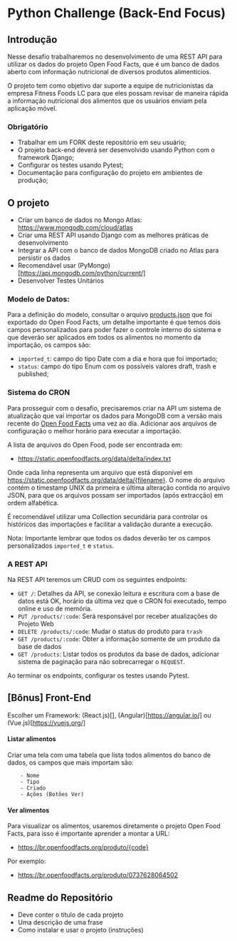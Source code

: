 # Python Challenge (Back-End Focus)


## Introdução

Nesse desafio trabalharemos no desenvolvimento de uma REST API para utilizar os dados do projeto Open Food Facts, que é um banco de dados aberto com informação nutricional de diversos produtos alimentícios.

O projeto tem como objetivo dar suporte a equipe de nutricionistas da empresa Fitness Foods LC para que eles possam revisar de maneira rápida a informação nutricional dos alimentos que os usuários enviam pela aplicação móvel.

### Obrigatório
 
- Trabalhar em um FORK deste repositório em seu usuário;
- O projeto back-end deverá ser desenvolvido usando Python com o framework Django;
- Configurar os testes usando Pytest;
- Documentação para configuração do projeto em ambientes de produção;
 

## O projeto
 
- Criar um banco de dados no Mongo Atlas: https://www.mongodb.com/cloud/atlas
- Criar uma REST API usando Django com as melhores práticas de desenvolvimento
- Integrar a API com o banco de dados MongoDB criado no Atlas para persistir os dados
- Recomendável usar (PyMongo)[https://api.mongodb.com/python/current/] 
- Desenvolver Testes Unitários

### Modelo de Datos:

Para a definição do modelo, consultar o arquivo [products.json](./products.json) que foi exportado do Open Food Facts, um detalhe importante é que temos dois campos personalizados para poder fazer o controle interno do sistema e que deverão ser aplicados em todos os alimentos no momento da importação, os campos são:

- `imported_t`: campo do tipo Date com a dia e hora que foi importado;
- `status`: campo do tipo Enum com os possíveis valores draft, trash e published;

### Sistema do CRON

Para prosseguir com o desafio, precisaremos criar na API um sistema de atualização que vai importar os dados para MongoDB com a versão mais recente do [Open Food Facts](https://br.openfoodfacts.org/data) uma vez ao día. Adicionar aos arquivos de configuração o melhor horário para executar a importação.

A lista de arquivos do Open Food, pode ser encontrada em: 

- https://static.openfoodfacts.org/data/delta/index.txt

Onde cada linha representa um arquivo que está disponível em https://static.openfoodfacts.org/data/delta/{filename}. O nome do arquivo contém o timestamp UNIX da primeira e última alteração contida no arquivo JSON, para que os arquivos possam ser importados (após extracção) em ordem alfabética.

É recomendável utilizar uma Collection secundária para controlar os históricos das importações e facilitar a validação durante a execução.

Nota: Importante lembrar que todos os dados deverão ter os campos personalizados `imported_t` e `status`.

### A REST API

Na REST API teremos um CRUD com os seguintes endpoints:

 - `GET /`: Detalhes da API, se conexão leitura e escritura com a base de datos está OK, horário da última vez que o CRON foi executado, tempo online e uso de memória.
 - `PUT /products/:code`: Será responsável por receber atualizações do Projeto Web
 - `DELETE /products/:code`: Mudar o status do produto para `trash`
 - `GET /products/:code`: Obter a informação somente de um produto da base de dados
 - `GET /products`: Listar todos os produtos da base de dados, adicionar sistema de paginação para não sobrecarregar o `REQUEST`.

Ao terminar os endpoints, configurar os testes usando Pytest.
 
## [Bônus] Front-End 
Escolher um Framework: (React.js)[], (Angular)[https://angular.io/] ou (Vue.js)[https://vuejs.org/] 


#### Listar alimentos
 
Criar uma tela com uma tabela que lista todos alimentos do banco de dados, os campos que mais importam são:
 
        - Nome
        - Tipo
        - Criado
        - Ações (Botões Ver)
  
#### Ver alimentos

Para visualizar os alimentos, usaremos diretamente o projeto Open Food Facts, para isso é importante aprender a montar a URL:

- https://br.openfoodfacts.org/produto/{code}


Por exemplo:

- https://br.openfoodfacts.org/produto/0737628064502


## Readme do Repositório
 
- Deve conter o título de cada projeto
- Uma descrição de uma frase
- Como instalar e usar o projeto (instruções)
